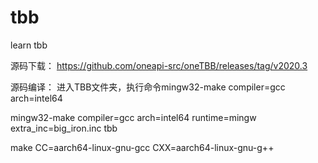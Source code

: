 # tbb
learn tbb 

源码下载：
https://github.com/oneapi-src/oneTBB/releases/tag/v2020.3

源码编译：
进入TBB文件夹，执行命令mingw32-make compiler=gcc arch=intel64

mingw32-make compiler=gcc arch=intel64 runtime=mingw extra_inc=big_iron.inc tbb

make CC=aarch64-linux-gnu-gcc CXX=aarch64-linux-gnu-g++
